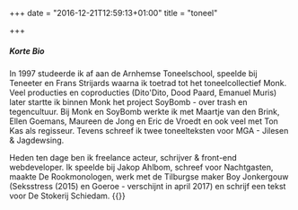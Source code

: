 +++
date = "2016-12-21T12:59:13+01:00"
title = "toneel"

+++
##### Korte Bio
In 1997 studeerde ik af aan de Arnhemse Toneelschool, speelde bij Teneeter en Frans Strijards waarna ik toetrad tot het toneelcollectief Monk. Veel producties en coproducties (Dito'Dito, Dood Paard, Emanuel Muris) later startte ik binnen Monk het project SoyBomb - over trash en tegencultuur. Bij Monk en SoyBomb werkte ik met Maartje van den Brink, Ellen Goemans, Maureen de Jong en Eric de Vroedt en ook veel met Ton Kas als regisseur. Tevens schreef ik twee toneelteksten voor MGA - Jilesen & Jagdewsing.

Heden ten dage ben ik freelance acteur, schrijver & front-end webdeveloper. Ik speelde bij Jakop Ahlbom, schreef voor Nachtgasten, maakte De Rookmonologen, werk met de Tilburgse maker Boy Jonkergouw (Seksstress (2015) en Goeroe - verschijnt in april 2017) en schrijf een tekst voor De Stokerij Schiedam.
{{<oggrid-toneel>}}
